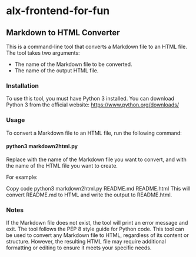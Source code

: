 # alx-frontend-for-fun 

## Markdown to HTML Converter
This is a command-line tool that converts a Markdown file to an HTML file. The tool takes two arguments:

* The name of the Markdown file to be converted.
* The name of the output HTML file.

### Installation
To use this tool, you must have Python 3 installed. You can download Python 3 from the official website: https://www.python.org/downloads/

### Usage
To convert a Markdown file to an HTML file, run the following command:

#### python3 markdown2html.py <input-file> <output-file>

  Replace <input-file> with the name of the Markdown file you want to convert, and <output-file> with the name of the HTML file you want to create.

For example:

Copy code
python3 markdown2html.py README.md README.html
This will convert README.md to HTML and write the output to README.html.

### Notes
If the Markdown file does not exist, the tool will print an error message and exit.
The tool follows the PEP 8 style guide for Python code.
This tool can be used to convert any Markdown file to HTML, regardless of its content or structure. However, the resulting HTML file may require additional formatting or editing to ensure it meets your specific needs.
